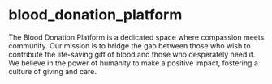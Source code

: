 # blood_donation_platform
The Blood Donation Platform is a dedicated space where compassion meets community. Our mission is to bridge the gap between those who wish to contribute the life-saving gift of blood and those who desperately need it. We believe in the power of humanity to make a positive impact, fostering a culture of giving and care.
